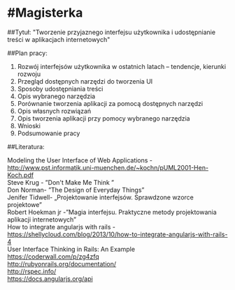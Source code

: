 #Magisterka
==========

##Tytuł: "Tworzenie przyjaznego interfejsu użytkownika i udostępnianie treści w aplikacjach internetowych"

##Plan pracy:<br /> 
1.	Rozwój interfejsów użytkownika w ostatnich latach – tendencje, kierunki rozwoju<br /> 
2.	Przegląd dostępnych narzędzi  do tworzenia UI <br /> 
3.	Sposoby udostępniania treści<br /> 
4.	Opis wybranego narzędzia<br /> 
5.	Porównanie tworzenia aplikacji za pomocą dostępnych narzędzi<br /> 
6.	Opis własnych rozwiązań<br /> 
7.	Opis tworzenia aplikacji przy pomocy wybranego narzędzia<br /> 
8.	Wnioski<br /> 
9.	Podsumowanie pracy<br /> 

##Literatura:<br /> 

Modeling the User Interface of Web Applications -http://www.pst.informatik.uni-muenchen.de/~kochn/pUML2001-Hen-Koch.pdf<br /> 
Steve Krug - ”Don't Make Me Think ”<br /> 
Don Norman- ”The Design of Everyday Things”<br /> 
Jenifer Tidwell- „Projektowanie interfejsów. Sprawdzone wzorce projektowe”<br /> 
Robert Hoekman jr -”Magia interfejsu. Praktyczne metody projektowania aplikacji internetowych”<br /> 
How to integrate angularjs with rails -https://shellycloud.com/blog/2013/10/how-to-integrate-angularjs-with-rails-4<br /> 
User Interface Thinking in Rails: An Example https://coderwall.com/p/zg4zfq<br /> 
http://rubyonrails.org/documentation/<br /> 
http://rspec.info/<br /> 
https://docs.angularjs.org/api<br /> 
